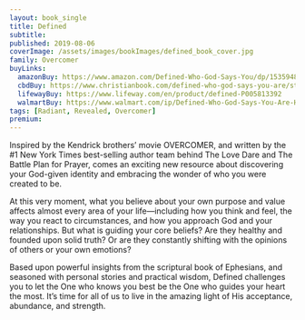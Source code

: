 ```yaml
---
layout: book_single
title: Defined
subtitle:
published: 2019-08-06
coverImage: /assets/images/bookImages/defined_book_cover.jpg
family: Overcomer
buyLinks:
  amazonBuy: https://www.amazon.com/Defined-Who-God-Says-You/dp/1535948922/ref=sr_1_2?keywords=Defined&qid=1637270607&qsid=141-6196979-4180442&sr=8-2&sres=153596006X%2C1535948922%2C1462794963%2C1535960078%2C1535956798%2C1535960132%2C153595678X%2C1535970138%2C0132177153%2CB07KXZBD9J%2C0358004411%2C0063075415%2CB09L3392B4%2C1535956763%2C1631956116%2C080100845X&srpt=ABIS_BOOK
  cbdBuy: https://www.christianbook.com/defined-who-god-says-you-are/stephen-kendrick/9781535948920/pd/948920?event=ESRCN
  lifewayBuy: https://www.lifeway.com/en/product/defined-P005813392
  walmartBuy: https://www.walmart.com/ip/Defined-Who-God-Says-You-Are-Hardcover-9781535948920/456525853
tags: [Radiant, Revealed, Overcomer]
premium:
---
```

Inspired by the Kendrick brothers’ movie OVERCOMER, and written by the #1 New York Times best-selling author team behind The Love Dare and The Battle Plan for Prayer, comes an exciting new resource about discovering your God-given identity and embracing the wonder of who you were created to be.

At this very moment, what you believe about your own purpose and value affects almost every area of your life—including how you think and feel, the way you react to circumstances, and how you approach God and your relationships. But what is guiding your core beliefs? Are they healthy and founded upon solid truth? Or are they constantly shifting with the opinions of others or your own emotions?

Based upon powerful insights from the scriptural book of Ephesians, and seasoned with personal stories and practical wisdom, Defined challenges you to let the One who knows you best be the One who guides your heart the most. It’s time for all of us to live in the amazing light of His acceptance, abundance, and strength.
